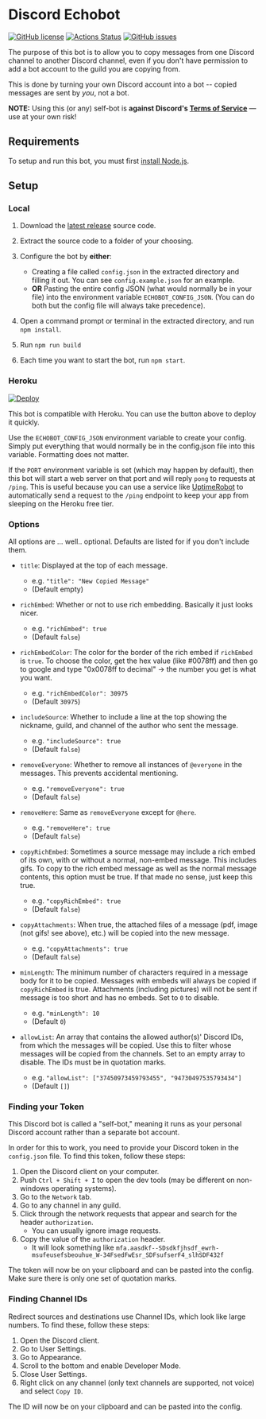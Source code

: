 # Discord Echobot
[![GitHub license](https://img.shields.io/github/license/MitchTalmadge/discord-echobot)](https://github.com/MitchTalmadge/discord-echobot/blob/master/LICENSE.md)
[![Actions Status](https://github.com/MitchTalmadge/discord-echobot/workflows/CI/badge.svg)](https://github.com/MitchTalmadge/discord-echobot/actions)
[![GitHub issues](https://img.shields.io/github/issues/MitchTalmadge/discord-echobot)](https://github.com/MitchTalmadge/discord-echobot/issues)

The purpose of this bot is to allow you to copy messages from one Discord channel to another Discord channel, even if you don't have permission to add a bot account to the guild you are copying from.

This is done by turning your own Discord account into a bot -- copied messages are sent by _you_, not a bot.

**NOTE:** Using this (or any) self-bot is **against Discord's [Terms of Service](https://discordapp.com/terms)** — use at your own risk!

## Requirements

To setup and run this bot, you must first [install Node.js](https://nodejs.org/en/).

## Setup
### Local

1. Download the [latest release](https://github.com/MitchTalmadge/discord-echobot/releases/latest) source code.
2. Extract the source code to a folder of your choosing.
3. Configure the bot by **either**:
    - Creating a file called `config.json` in the extracted directory and filling it out. You can see `config.example.json` for an example.
    - **OR** Pasting the entire config JSON (what would normally be in your file) into the environment variable `ECHOBOT_CONFIG_JSON`. (You can do both but the config file will always take precedence).
      
4. Open a command prompt or terminal in the extracted directory, and run `npm install`.
5. Run `npm run build`
6. Each time you want to start the bot, run `npm start`.

### Heroku

[![Deploy](https://www.herokucdn.com/deploy/button.svg)](https://heroku.com/deploy?template=https://github.com/MitchTalmadge/discord-echobot/tree/master)

This bot is compatible with Heroku. You can use the button above to deploy it quickly. 

Use the `ECHOBOT_CONFIG_JSON` environment variable to create your config. Simply put everything that would normally be in the config.json file into this variable. Formatting does not matter.

If the `PORT` environment variable is set (which may happen by default), then this bot will start a web server on that port and will reply `pong` to requests at `/ping`. This is useful because you can use a service like [UptimeRobot](https://uptimerobot.com/) to automatically send a request to the `/ping` endpoint to keep your app from sleeping on the Heroku free tier.

### Options

All options are ... well.. optional. Defaults are listed for if you don't include them.

* `title`: Displayed at the top of each message.
  * e.g. ```"title": "New Copied Message"```
  * (Default empty)

* `richEmbed`: Whether or not to use rich embedding. Basically it just looks nicer.
  * e.g. ```"richEmbed": true```
  * (Default `false`)

* `richEmbedColor`: The color for the border of the rich embed if `richEmbed` is `true`. To choose the color, get the hex value (like #0078ff) and then go to google and type "0x0078ff to decimal" -> the number you get is what you want.
  * e.g. ```"richEmbedColor": 30975```
  * (Default `30975`)

* `includeSource`: Whether to include a line at the top showing the nickname, guild, and channel of the author who sent the message.
  * e.g. ```"includeSource": true```
  * (Default `false`)

* `removeEveryone`: Whether to remove all instances of `@everyone` in the messages. This prevents accidental mentioning.
  * e.g. ```"removeEveryone": true```
  * (Default `false`)

* `removeHere`: Same as `removeEveryone` except for `@here`.
  * e.g. ```"removeHere": true```
  * (Default `false`)

* `copyRichEmbed`: Sometimes a source message may include a rich embed of its own, with or without a normal, non-embed message. This includes gifs. To copy to the rich embed message as well as the normal message contents, this option must be true. If that made no sense, just keep this true.
  * e.g. ```"copyRichEmbed": true```
  * (Default `false`)

* `copyAttachments`: When true, the attached files of a message (pdf, image (not gifs! see above), etc.) will be copied into the new message.
  * e.g. ```"copyAttachments": true```
  * (Default `false`)

* `minLength`: The minimum number of characters required in a message body for it to be copied. Messages with embeds will always be copied if `copyRichEmbed` is true. Attachments (including pictures) will not be sent if message is too short and has no embeds. Set to `0` to disable.
  * e.g. ```"minLength": 10```
  * (Default `0`)

* `allowList`: An array that contains the allowed author(s)' Discord IDs, from which the messages will be copied. Use this to filter whose messages will be copied from the channels. Set to an empty array to disable. The IDs must be in quotation marks.
  * e.g. ```"allowList": ["37450973459793455", "94730497535793434"]```
  * (Default `[]`)

### Finding your Token

This Discord bot is called a "self-bot," meaning it runs as your personal Discord account rather than a separate bot account.

In order for this to work, you need to provide your Discord token in the `config.json` file. To find this token, follow these steps:

1. Open the Discord client on your computer.
2. Push `Ctrl + Shift + I` to open the dev tools (may be different on non-windows operating systems).
3. Go to the `Network` tab.
4. Go to any channel in any guild.
5. Click through the network requests that appear and search for the header `authorization`. 
    - You can usually ignore image requests.
6. Copy the value of the `authorization` header.
    - It will look something like `mfa.aasdkf--SDsdkfjhsdf_ewrh-msufeusefsbeouhue_W-34FsedFwEsr_SDFsufserF4_slhSDF432f`

The token will now be on your clipboard and can be pasted into the config. Make sure there is only one set of quotation marks.

### Finding Channel IDs

Redirect sources and destinations use Channel IDs, which look like large numbers. To find these, follow these steps:

1. Open the Discord client.
2. Go to User Settings.
3. Go to Appearance.
4. Scroll to the bottom and enable Developer Mode.
5. Close User Settings.
6. Right click on any channel (only text channels are supported, not voice) and select `Copy ID`.

The ID will now be on your clipboard and can be pasted into the config.